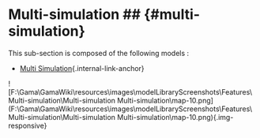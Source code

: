 # Multi-simulation ## {#multi-simulation}

This sub-section is composed of the following models :

* [Multi Simulation](references#Multi-simulationMulti-simulation){.internal-link-anchor}

![F:\Gama\GamaWiki\resources\images\modelLibraryScreenshots\Features\Multi-simulation\Multi-simulation Multi-simulation\map-10.png](F:\Gama\GamaWiki\resources\images\modelLibraryScreenshots\Features\Multi-simulation\Multi-simulation Multi-simulation\map-10.png){.img-responsive}